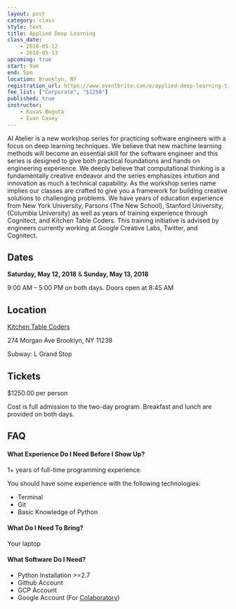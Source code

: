```yaml
---
layout: post
category: class
style: text
title: Applied Deep Learning
class_date:
    - 2018-05-12
    - 2018-05-13
upcoming: true
start: 9am
end: 5pm
location: Brooklyn, NY
registration_url: https://www.eventbrite.com/e/applied-deep-learning-tickets-42720051825
fee_list: ["Corporate", "$1250"]
published: true
instructor:
    - Kovas Boguta
    - Evan Casey
---
```


AI Atelier is a new workshop series for practicing software engineers with a focus on deep learning techniques. We believe that new machine learning methods will become an essential skill for the software engineer and this series is designed to give both practical foundations and hands on engineering experience. We deeply believe that computational thinking is a fundamentally creative endeavor and the series emphasizes intuition and innovation as much a technical capability. As the workshop series name implies our classes are crafted to give you a framework for building creative solutions to challenging problems. We have years of education experience from New York University, Parsons (The New School), Stanford University, (Columbia University) as well as years of training experience through Cognitect, and Kitchen Table Coders. This training initiative is advised by engineers currently working at Google Creative Labs, Twitter, and Cognitect.

## Dates

**Saturday, May 12, 2018** &amp; **Sunday, May 13, 2018**

9:00 AM – 5:00 PM on both days. Doors open at 8:45 AM

## Location

[Kitchen Table Coders](http://kitchentablecoders.com/)

274 Morgan Ave
Brooklyn, NY 11238

Subway: L Grand Stop

## Tickets

$1250.00 per person

Cost is full admission to the two-day program. Breakfast and lunch are provided on both days.

## FAQ

#### What Experience Do I Need Before I Show Up?

1+ years of full-time programming experience. 

You should have some experience with the following technologies:

- Terminal
- Git
- Basic Knowledge of Python

#### What Do I Need To Bring?

Your laptop

#### What Software Do I Need?

- Python Installation >=2.7
- Github Account
- GCP Account
- Google Account (For [Colaboratory](https://colab.research.google.com/notebooks/welcome.ipynb#recent=true))
